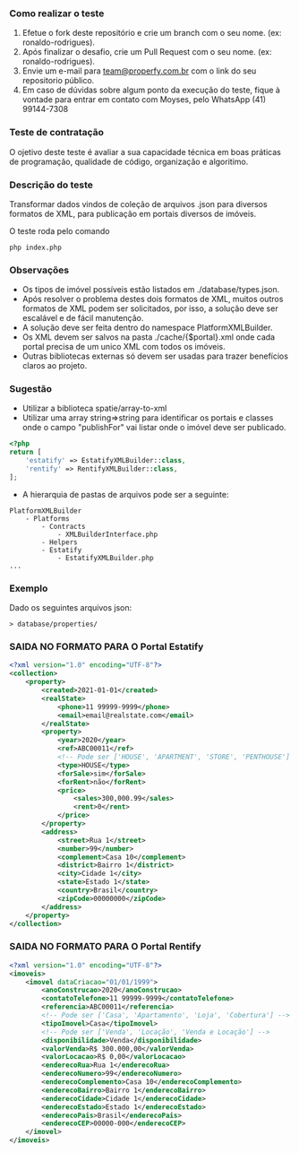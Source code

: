 ### Como realizar o teste

1. Efetue o fork deste repositório e crie um branch com o seu nome. (ex: ronaldo-rodrigues).
2. Após finalizar o desafio, crie um Pull Request com o seu nome. (ex: ronaldo-rodrigues).
3. Envie um e-mail para team@properfy.com.br com o link do seu repositorio público.
4. Em caso de dúvidas sobre algum ponto da execução do teste, fique à vontade para entrar em contato com Moyses, pelo WhatsApp (41) 99144-7308

### Teste de contratação

O ojetivo deste teste é avaliar a sua capacidade técnica em boas 
práticas de programação, qualidade de código, organização e algoritimo.

### Descrição do teste

Transformar dados vindos de coleção de arquivos .json para diversos formatos de XML, 
para publicação em portais diversos de imóveis.

O teste roda pelo comando
```shell
php index.php
```

### Observações
* Os tipos de imóvel possíveis estão listados em ./database/types.json.
* Após resolver o problema destes dois formatos de XML, muitos outros formatos de XML podem ser solicitados, 
por isso, a solução deve ser escalável e de fácil manutenção.
* A solução deve ser feita dentro do namespace PlatformXMLBuilder.
* Os XML devem ser salvos na pasta ./cache/{$portal}.xml onde cada portal precisa de um unico XML com todos os imóveis.
* Outras bibliotecas externas só devem ser usadas para trazer benefícios claros ao projeto.

### Sugestão
* Utilizar a biblioteca spatie/array-to-xml
* Utilizar uma array string=>string para identificar os portais e classes onde o campo "publishFor" vai listar onde o imóvel deve ser publicado.
```php
<?php
return [
    'estatify' => EstatifyXMLBuilder::class,
    'rentify' => RentifyXMLBuilder::class,
];
```

* A hierarquia de pastas de arquivos pode ser a seguinte:
```shell
PlatformXMLBuilder
    - Platforms
        - Contracts
            - XMLBuilderInterface.php
        - Helpers
        - Estatify
            - EstatifyXMLBuilder.php
...
```

### Exemplo

Dado os seguintes arquivos json:

```shell
> database/properties/
```

### SAIDA NO FORMATO PARA O Portal Estatify
```XML
<?xml version="1.0" encoding="UTF-8"?>
<collection>
    <property>
        <created>2021-01-01</created>
        <realState>
            <phone>11 99999-9999</phone>
            <email>email@realstate.com</email>
        </realState>
        <property>
            <year>2020</year>
            <ref>ABC00011</ref>
            <!-- Pode ser ['HOUSE', 'APARTMENT', 'STORE', 'PENTHOUSE'] -->
            <type>HOUSE</type>
            <forSale>sim</forSale>
            <forRent>não</forRent>
            <price>
                <sales>300,000.99</sales>
                <rent>0</rent>
            </price>
        </property>
        <address>
            <street>Rua 1</street>
            <number>99</number>
            <complement>Casa 10</complement>
            <district>Bairro 1</district>
            <city>Cidade 1</city>
            <state>Estado 1</state>
            <country>Brasil</country>
            <zipCode>00000000</zipCode>
        </address>
    </property>
</collection>
```

### SAIDA NO FORMATO PARA O Portal Rentify
```XML
<?xml version="1.0" encoding="UTF-8"?>
<imoveis>
    <imovel dataCriacao="01/01/1999">
        <anoConstrucao>2020</anoConstrucao>
        <contatoTelefone>11 99999-9999</contatoTelefone>
        <referencia>ABC00011</referencia>
        <!-- Pode ser ['Casa', 'Apartamento', 'Loja', 'Cobertura'] -->
        <tipoImovel>Casa</tipoImovel>
        <!-- Pode ser ['Venda', 'Locação', 'Venda e Locação'] -->
        <disponibilidade>Venda</disponibilidade>
        <valorVenda>R$ 300.000,00</valorVenda>
        <valorLocacao>R$ 0,00</valorLocacao>
        <enderecoRua>Rua 1</enderecoRua>
        <enderecoNumero>99</enderecoNumero>
        <enderecoComplemento>Casa 10</enderecoComplemento>
        <enderecoBairro>Bairro 1</enderecoBairro>
        <enderecoCidade>Cidade 1</enderecoCidade>
        <enderecoEstado>Estado 1</enderecoEstado>
        <enderecoPais>Brasil</enderecoPais>
        <enderecoCEP>00000-000</enderecoCEP>
    </imovel>
</imoveis>
```
